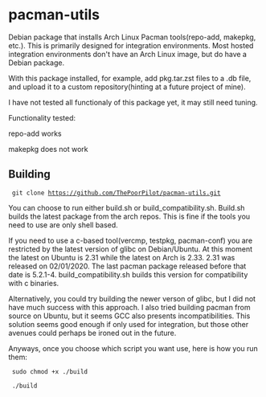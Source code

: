 # pacman-utils
Debian package that installs Arch Linux Pacman tools(repo-add, makepkg, etc.). This is primarily designed for integration environments. Most hosted integration environments don't have an Arch Linux image, but do have a Debian package.

With this package installed, for example, add pkg.tar.zst files to a .db file, and upload it to a custom repository(hinting at a future project of mine).

I have not tested all functionaly of this package yet, it may still need tuning.

Functionality tested:

repo-add works

makepkg does not work

## Building

<code> git clone https://github.com/ThePoorPilot/pacman-utils.git </code>

You can choose to run either build.sh or build_compatibility.sh. Build.sh builds the latest package from the arch repos. This is fine if the tools you need to use are only shell based. 

If you need to use a c-based tool(vercmp, testpkg, pacman-conf) you are restricted by the latest version of glibc on Debian/Ubuntu. At this moment the latest on Ubuntu is 2.31 while the latest on Arch is 2.33. 2.31 was released on 02/01/2020. The last pacman package released before that date is 5.2.1-4. build_compatibility.sh builds this version for compatibility with c binaries. 

Alternatively, you could try building the newer verson of glibc, but I did not have much success with this approach. I also tried building pacman from source on Ubuntu, but it seems GCC also presents incompatibilities. This solution seems good enough if only used for integration, but those other avenues could perhaps be ironed out in the future.

Anyways, once you choose which script you want use, here is how you run them:

<code> sudo chmod +x ./build </code>

<code> ./build </code>
